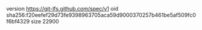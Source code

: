 version https://git-lfs.github.com/spec/v1
oid sha256:f20eefef29d73fe9398963705aca59d9000370257b461be5af509fc0f6bf4329
size 22900
